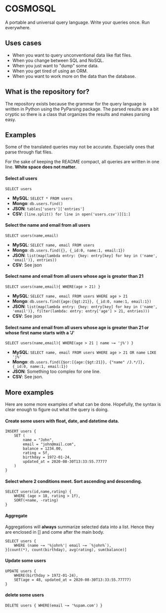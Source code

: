 # COSMOSQL

A portable and universal query language. Write your queries once. Run everywhere.

## Uses cases
* When you want to query unconventional data like flat files.
* When you change between SQL and NoSQL.
* When you just want to "dump" some data.
* When you get tired of using an ORM.
* When you want to work more on the data than the database.

## What is the repository for?
The repository exists because the grammar for the query language is written in Python using the PyParsing package. The parsed results are a bit cryptic so there is a class that organizes the results and makes parsing easy.

## Examples
Some of the translated queries may not be accurate. Especially ones that parse through flat files.

For the sake of keeping the README compact, all queries are written in one line. **White space does not matter.**
#### Select all users
```
SELECT users
```
* **MySQL**: `SELECT * FROM users`
* **Mongo**: `db.users.find()`
* **JSON**: `tables['users']['entries']`
* **CSV**: `[line.split() for line in open('users.csv')][1:]`

#### Select the name and email from all users
```
SELECT users(name,email)
```
* **MySQL**: `SELECT name, email FROM users`
* **Mongo**: `db.users.find({}, {_id:0, name:1, email:1})`
* **JSON**: `list(map(lambda entry: {key: entry[key] for key in ('name', 'email')}, entries))`
* **CSV**: See json

#### Select name and email from all users whose age is greater than 21
```
SELECT users(name,email){ WHERE(age > 21) }
```
* **MySQL**: `SELECT name, email FROM users WHERE age > 21`
* **Mongo**: `db.users.find({age:{$gt:21}}, {_id:0, name:1, email:1})`
* **JSON**: `list(map(lambda entry: {key: entry[key] for key in ('name', 'email')}, filter(lambda: entry: entry['age'] > 21, entries)))`
* **CSV**: See json

#### Select name and email from all users whose age is greater than 21 or whose first name starts with a 'J'
```
SELECT users(name,email){ WHERE(age > 21 | name ~= 'j%') }
```

* **MySQL**: `SELECT name, email FROM users WHERE age > 21 OR name LIKE 'j%'`
* **Mongo**: `db.users.find({$or:[{age:{$gt:21}}, {"name" /J.*/]}, {_id:0, name:1, email:1})`
* **JSON**: Something too complex for one line.
* **CSV**: See json.

## More examples
Here are some more examples of what can be done. Hopefully, the syntax is clear enough to figure out what the query is doing.

#### Create some users with float, date, and datetime data.
```
INSERT users {
    SET (
        name = "John",
        email = "john@mail.com",
        balance = 1234.00,
        rating = 5f,
        birthday = 1972-01-24,
        updated_at = 2020-08-30T13:33:55.77777
    )
}
```

#### Select where 2 conditions meet. Sort ascending and descending. 
```
SELECT users(id,name,rating) {
    WHERE (age > 18, rating > 1f),
    SORT(+name, -rating)
}
```

#### Aggregate
Aggregations will **always** summarize selected data into a list. Hence they are enclosed in [] and come after the main body.
```
SELECT users {
    WHERE (name ~= '%john%'| email ~= `%john%`),
}[count(*), count(birthday), avg(rating), sum(balance)]
```

#### Update some users
```
UPDATE users {
    WHERE(birthday > 1972-01-24),
    SET(age = 48, updated_at = 2020-08-30T13:33:55.77777)
}
```

#### delete some users
```
DELETE users { WHERE(email ~= '%spam.com') }
```
